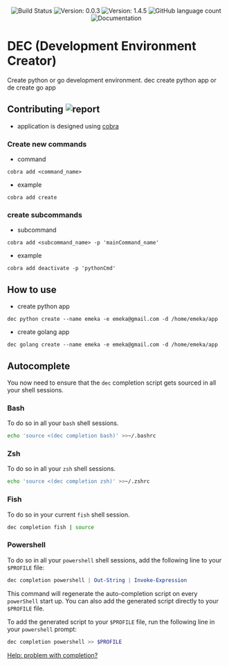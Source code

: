 <p align="center">
 <a style="text-decoration:none" href="https://img.shields.io/github/workflow/status/emylincon/dec/Go?style=for-the-badge" target="_blank">
     <img src="https://img.shields.io/github/workflow/status/emylincon/dec/Go?style=for-the-badge" alt="Build Status" />
 </a>
 <a style="text-decoration:none" href="https://img.shields.io/badge/Version-1.4.5-informational?style=for-the-badge" target="_blank">
     <img src="https://img.shields.io/badge/Version-0.0.3-informational?style=for-the-badge" alt="Version: 0.0.3" />
 </a>
 <a style="text-decoration:none" href="https://img.shields.io/github/license/emylincon/dec?style=for-the-badge" target="_blank">
     <img src="https://img.shields.io/github/license/emylincon/dec?color=green&style=for-the-badge" alt="Version: 1.4.5" />
 </a>
 <a style="text-decoration:none" href="https://img.shields.io/github/languages/count/emylincon/dec?style=for-the-badge" target="_blank">
 <img alt="GitHub language count" src="https://img.shields.io/github/languages/count/emylincon/dec?style=for-the-badge">
 </a>
 <a style="text-decoration:none" href="https://godoc.org/github.com/emylincon/dec" target="_blank">
     <img src="https://img.shields.io/badge/Go-Doc-informational?style=for-the-badge" alt="Documentation" />
 </a>
 </p>

# DEC (Development Environment Creator)
Create python or go development environment.
dec create python app or de create go app

## Contributing ![report](https://goreportcard.com/badge/github.com/emylincon/dec)
* application is designed using [cobra](https://www.linode.com/docs/guides/using-cobra/)

### Create new commands
* command
```
cobra add <command_name>
```
* example
```
cobra add create
```

### create subcommands
* subcommand
```
cobra add <subcommand_name> -p 'mainCommand_name'
```
* example
```
cobra add deactivate -p 'pythonCmd'
```

## How to use
* create python app
```
dec python create --name emeka -e emeka@gmail.com -d /home/emeka/app
```
* create golang app
```
dec golang create --name emeka -e emeka@gmail.com -d /home/emeka/app
```

## Autocomplete
You now need to ensure that the `dec` completion script gets sourced in all your shell sessions.

### Bash
To do so in all your `bash` shell sessions.
```bash
echo 'source <(dec completion bash)' >>~/.bashrc
```

### Zsh
To do so in all your `zsh` shell sessions.
```zsh
echo 'source <(dec completion zsh)' >>~/.zshrc
```

### Fish
To do so in your current `fish` shell session.
```bash
dec completion fish | source
```

### Powershell
To do so in all your `powershell` shell sessions, add the following line to your `$PROFILE` file:

```powershell
dec completion powershell | Out-String | Invoke-Expression
```

This command will regenerate the auto-completion script on every `powerShell` start up. You can also add the generated script directly to your `$PROFILE` file.

To add the generated script to your `$PROFILE` file, run the following line in your `powershell` prompt:
```powershell
dec completion powershell >> $PROFILE
```

[Help: problem with completion?](https://github.com/kubernetes-sigs/kind/issues/522)
